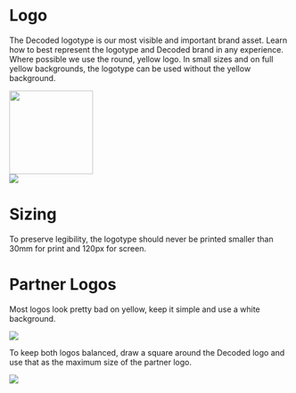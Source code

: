 # Logo

The Decoded logotype is our most visible and important brand asset. Learn how to best represent the logotype and Decoded brand in any experience.  
Where possible we use the round, yellow logo. In small sizes and on full yellow backgrounds, the logotype can be used without the yellow background.

<div class="example">
  <img src="http://assets.decoded.com/images/decoded-round.svg" width="150" height="150">
</div>

<div class="example bg-yellow">
  <img src="https://s3-eu-west-1.amazonaws.com/assets.decoded.com/images/decoded-logo-navbar.png" class="margin-top-XL margin-bottom-XL">
</div>

# Sizing

To preserve legibility, the logotype should never be printed smaller than 30mm for print and 120px for screen.   

# Partner Logos

Most logos look pretty bad on yellow, keep it simple and use a white background.

<div class="example">
  <img src="https://s3.amazonaws.com/brand-assets.decoded.com/BrandGuidelines/partner-logos-example.png">
</div>

To keep both logos balanced, draw a square around the Decoded logo and use that as the maximum size of the partner logo.
<div class="example">
  <img src="https://s3.amazonaws.com/brand-assets.decoded.com/BrandGuidelines/partner-logos-sizing.png">
</div>
